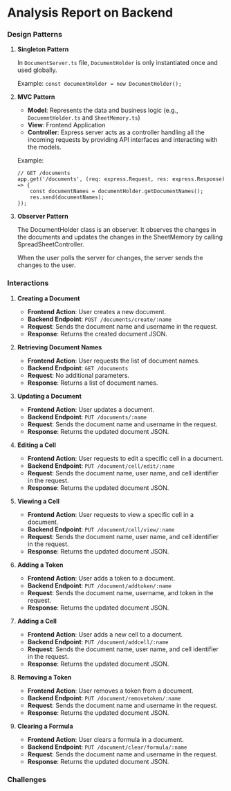 # Analysis Report on Backend

### Design Patterns

1. **Singleton Pattern**

   In `DocumentServer.ts` file, `DocumentHolder` is only instantiated once and used globally.

   Example: `const documentHolder = new DocumentHolder();`

2. **MVC Pattern**

   - **Model**: Represents the data and business logic (e.g., `DocuemntHolder.ts` and `SheetMemory.ts`)
   - **View**: Frontend Application
   - **Controller**: Express server acts as a controller handling all the incoming requests by providing API interfaces and interacting with the models.

   Example: 

   ```
   // GET /documents
   app.get('/documents', (req: express.Request, res: express.Response) => {
       const documentNames = documentHolder.getDocumentNames();
       res.send(documentNames);
   });
   ```

3. **Observer Pattern**

   The DocumentHolder class is an observer. It observes the changes in the documents and updates the changes in the SheetMemory by calling SpreadSheetController.
   
   When the user polls the server for changes, the server sends the changes to the user.
   



### Interactions


1. **Creating a Document**
   - **Frontend Action**: User creates a new document.
   - **Backend Endpoint**: `POST /documents/create/:name`
   - **Request**: Sends the document name and username in the request.
   - **Response**: Returns the created document JSON.

2. **Retrieving Document Names**
   - **Frontend Action**: User requests the list of document names.
   - **Backend Endpoint**: `GET /documents`
   - **Request**: No additional parameters.
   - **Response**: Returns a list of document names.

3. **Updating a Document**
   - **Frontend Action**: User updates a document.
   - **Backend Endpoint**: `PUT /documents/:name`
   - **Request**: Sends the document name and username in the request.
   - **Response**: Returns the updated document JSON.

4. **Editing a Cell**
   - **Frontend Action**: User requests to edit a specific cell in a document.
   - **Backend Endpoint**: `PUT /document/cell/edit/:name`
   - **Request**: Sends the document name, user name, and cell identifier in the request.
   - **Response**: Returns the updated document JSON.

5. **Viewing a Cell**
   - **Frontend Action**: User requests to view a specific cell in a document.
   - **Backend Endpoint**: `PUT /document/cell/view/:name`
   - **Request**: Sends the document name, user name, and cell identifier in the request.
   - **Response**: Returns the updated document JSON.

6. **Adding a Token**
   - **Frontend Action**: User adds a token to a document.
   - **Backend Endpoint**: `PUT /document/addtoken/:name`
   - **Request**: Sends the document name, username, and token in the request.
   - **Response**: Returns the updated document JSON.

7. **Adding a Cell**
   - **Frontend Action**: User adds a new cell to a document.
   - **Backend Endpoint**: `PUT /document/addcell/:name`
   - **Request**: Sends the document name, user name, and cell identifier in the request.
   - **Response**: Returns the updated document JSON.

8. **Removing a Token**
   - **Frontend Action**: User removes a token from a document.
   - **Backend Endpoint**: `PUT /document/removetoken/:name`
   - **Request**: Sends the document name and username in the request.
   - **Response**: Returns the updated document JSON.

9. **Clearing a Formula**
   - **Frontend Action**: User clears a formula in a document.
   - **Backend Endpoint**: `PUT /document/clear/formula/:name`
   - **Request**: Sends the document name and username in the request.
   - **Response**: Returns the updated document JSON.





### Challenges